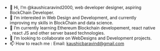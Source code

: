 - 👋 Hi, I’m @kaushicaravind2000, web developer designer, aspiring BockChain Developer.
- 👀 I’m interested in Web Design and Development, and currently improving my skills in BlockChain and data science.
- 🌱 I’m currently learning Ethereum Blockchain developement, react native , react JS and other server based technologies.
- 💞️ I’m looking to collaborate on WebDesigns and Development  projects.
- 📫 How to reach me : Email: kaushicbaravind@gmail.com 

<!---
kaushicaravind2000/kaushicaravind2000 is a ✨ special ✨ repository because its `README.md` (this file) appears on your GitHub profile.
You can click the Preview link to take a look at your changes.
--->
